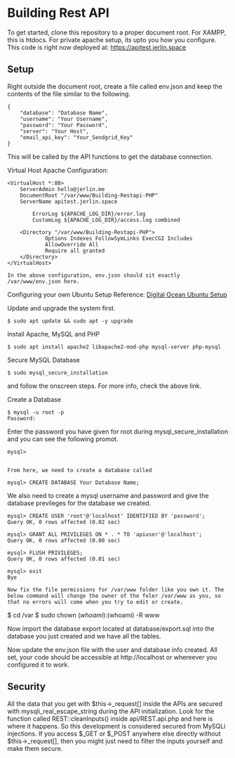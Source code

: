 # Building Rest API
To get started, clone this repository to a proper document root. For XAMPP, this is htdocs. For private apache setup, its upto you how you configure.
This code is right now deployed at: https://apitest.jerlin.space

## Setup

Right outside the document root, create a file called env.json and keep the contents of the file similar to the following.

    {
        "database": "Database Name",
        "username": "Your Username",
        "password": "Your Password",
        "server": "Your Host",
        "email_api_key": "Your_Sendgrid_Key"
    }

This will be called by the API functions to get the database connection.

Virtual Host Apache Configuration:

    <VirtualHost *:80>
        ServerAdmin hello@jerlin.me       
        DocumentRoot "/var/www/Building-Restapi-PHP"
        ServerName apitest.jerlin.space 

            ErrorLog ${APACHE_LOG_DIR}/error.log
            CustomLog ${APACHE_LOG_DIR}/access.log combined

        <Directory "/var/www/Building-Restapi-PHP">
                Options Indexes FollowSymLinks ExecCGI Includes
                AllowOverride All
                Require all granted
        </Directory>
    </VirtualHost>
    
    In the above configuration, env.json should sit exactly /var/www/env.json here.

Configuring your own Ubuntu Setup
Reference: [Digital Ocean Ubuntu Setup](https://www.digitalocean.com/community/tutorials/how-to-install-linux-apache-mysql-php-lamp-stack-on-ubuntu-20-04)

Update and upgrade the system first.


    $ sudo apt update && sudo apt -y upgrade



Install Apache, MySQL and PHP


    $ sudo apt install apache2 libapache2-mod-php mysql-server php-mysql



Secure MySQL Database


    $ sudo mysql_secure_installation


and follow the onscreen steps. For more info, check the above link.

Create a Database


    $ mysql -u root -p
    Password:


Enter the password you have given for root during mysql_secure_installation and you can see the following promot.

    mysql>


    From here, we need to create a database called

    mysql> CREATE DATABASE Your Database Name;


We also need to create a mysql username and password and give the database previleges for the database we created.

    mysql> CREATE USER 'root'@'localhost' IDENTIFIED BY 'password';
    Query OK, 0 rows affected (0.02 sec)

    mysql> GRANT ALL PRIVILEGES ON * . * TO 'apiuser'@'localhost';
    Query OK, 0 rows affected (0.00 sec)

    mysql> FLUSH PRIVILEGES;
    Query OK, 0 rows affected (0.01 sec)

    mysql> exit
    Bye
    
    Now fix the file permissions for /var/www folder like you own it. The below command will change the owner of the foler /var/www as you, so that no errors will come when you try to edit or create.


$ cd /var
$ sudo chown $(whoami):$(whoami) -R www



Now import the database export located at database/export.sql into the database you just created and we have all the tables.

Now update the env.json file with the user and database info created. All set, your code should be accessible at http://localhost or whereever you configured it to work.

## Security
All the data that you get with $this->_request[] inside the APIs are secured with mysqli_real_escape_string during the API initialization. Look for the function called REST::cleanInputs() inside api/REST.api.php and here is where it happens. So this development is considered secured from MySQLi injections. If you access $_GET or $_POST anywhere else directly without $this->_request[], then you might just need to filter the inputs yourself and make them secure.

